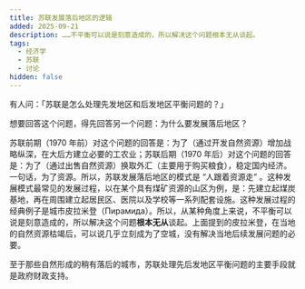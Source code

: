 ```yaml
---
title: 苏联发展落后地区的逻辑
added: 2025-09-21
description: ……不平衡可以说是刻意造成的，所以解决这个问题根本无从谈起。
tags:
  - 经济学
  - 苏联
  - 讨论
hidden: false
---
```


有人问：「苏联是怎么处理先发地区和后发地区平衡问题的？」

想要回答这个问题，得先回答另一个问题：为什么要发展落后地区？

苏联前期（1970 年前）对这个问题的回答是：为了（通过开发自然资源）增加战略纵深，在大后方建立必要的工农业；苏联后期（1970 年后）对这个问题的回答是：为了（通过出售自然资源）换取外汇（主要用于购买粮食），稳定国内经济。一句话，为了资源。所以，苏联发展落后地区的模式是 “人跟着资源走” 。这种发展模式最常见的发展过程，以在某个具有煤矿资源的山区为例，是：先建立起煤炭基地，再在周围建立起居民区、医院以及学校等一系列配套设施。这种发展过程的经典例子是城市皮拉米登（Пирамида）。所以，从某种角度上来说，不平衡可以说是刻意造成的，所以解决这个问题**根本无从**谈起。上面提到的皮拉米登，在当地的自然资源枯竭后，可以说几乎立刻成为了空城，没有解决当地后续发展问题的必要。

至于那些自然形成的稍有落后的城市，苏联处理先后发地区平衡问题的主要手段就是政府财政支持。
